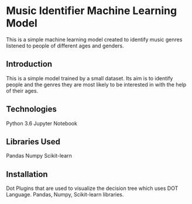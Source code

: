 # Music Identifier Machine Learning Model
This is a simple machine learning model created to identify music genres listened to people of different ages and genders.

## Introduction
This is a simple model trained by a small dataset. 
Its aim is to identify people and the genres they are most likely to be interested in with the help of their ages.

## Technologies
Python 3.6
Jupyter Notebook 

## Libraries Used
Pandas
Numpy 
Scikit-learn

## Installation
Dot Plugins that are used to visualize the decision tree which uses DOT Language.
Pandas, Numpy, Scikit-learn libraries.

